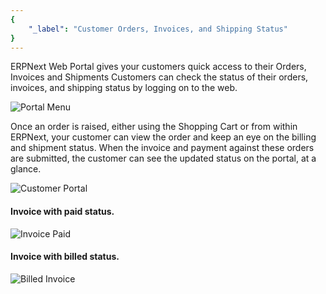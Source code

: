 ```yaml
---
{
	"_label": "Customer Orders, Invoices, and Shipping Status"
}
---
```

ERPNext Web Portal gives your customers quick access to their Orders, Invoices and Shipments
Customers can check the status of their orders, invoices, and shipping status by logging on to the web.


![Portal Menu](img/portal-menu.png)



Once an order is raised, either using the Shopping Cart or from within ERPNext, your customer can view the order and keep an eye on the billing and shipment status. When the invoice and payment against these orders are submitted, the customer can see the updated status on the portal, at a glance. 


![Customer Portal](img/customer-portal-orders-1.png)


#### Invoice with paid status.


![Invoice Paid](img/portal-invoice-paid.png)


#### Invoice with billed status.


![Billed Invoice](img/portal-order-billed.png)

